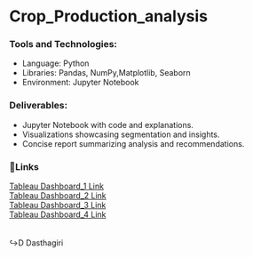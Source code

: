 # Crop_Production_analysis
<h3>Tools and Technologies:</h3>
<ul>
<li>Language: Python
<li>Libraries: Pandas, NumPy,Matplotlib, Seaborn
<li>Environment: Jupyter Notebook
</ul>
<h3>Deliverables:</h3>
<ul>
<li>Jupyter Notebook with code and explanations.
<li>Visualizations showcasing segmentation and insights.
<li>Concise report summarizing analysis and recommendations.
</ul>
<h3>🔗Links</h3>
<a href=https://prod-apnortheast-a.online.tableau.com/t/dasthagirigiri126e72bfde1a/views/crop_prod_db1/Dashboard1?:origin=card_share_link&:embed=n>Tableau Dashboard_1 Link</a><br>
<a href=https://prod-apnortheast-a.online.tableau.com/t/dasthagirigiri126e72bfde1a/views/crop_prod_db1/Dashboard2?:origin=card_share_link&:embed=n>Tableau Dashboard_2 Link</a><br>
<a href=https://prod-apnortheast-a.online.tableau.com/t/dasthagirigiri126e72bfde1a/views/crop_prod_db1/Dashboard3?:origin=card_share_link&:embed=n>Tableau Dashboard_3 Link</a><br>
<a href=https://prod-apnortheast-a.online.tableau.com/t/dasthagirigiri126e72bfde1a/views/crop_prod_db1/Dashboard4?:origin=card_share_link&:embed=n>Tableau Dashboard_4 Link</a><br>
<br>
<br>
↪D Dasthagiri
